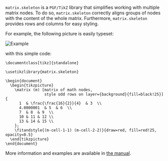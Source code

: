 `matrix.skeleton` is a `PGF/TikZ` library that simplifies working with multiple matrix nodes.
To do so, `matrix.skeleton` correctly aligns groups of nodes with the content of the whole matrix.
Furthermore, `matrix.skeleton` provides rows and columns for easy styling.

For example, the following picture is easily typeset:

![Example](https://raw.github.com/dudebout/matrix.skeleton/master/example.png)

with this simple code:

```TeX
\documentclass[tikz]{standalone}

\usetikzlibrary{matrix.skeleton}

\begin{document}
  \begin{tikzpicture}
    \matrix (m) [matrix of math nodes,
                 style odd rows on layer={background}{fill=black!25}] {
      1  & \frac{\frac{16}{2}}{4}  & 3  \\
      4.0000001  & 5  & 6  \\
      7  & 8  & 9  \\
      10 & 11 & 12 \\
      13 & 14 & 15 \\
    };
    \fitandstyle{(m-cell-1-1) (m-cell-2-2)}{draw=red, fill=red!25, opacity=0.5}
  \end{tikzpicture}
\end{document}
```

More information and examples are available in [the manual](http://dudebout.com/files/pdfs/matrix.skeleton-manual.pdf).
